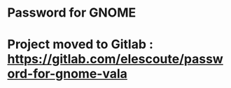 # Password for GNOME

# Project moved to Gitlab : https://gitlab.com/elescoute/password-for-gnome-vala
